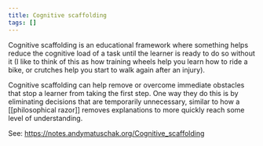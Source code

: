 ```yaml
---
title: Cognitive scaffolding
tags: []
---
```


Cognitive scaffolding is an educational framework where something helps reduce the cognitive load of a task until the learner is ready to do so without it (I like to think of this as how training wheels help you learn how to ride a bike, or crutches help you start to walk again after an injury). 

Cognitive scaffolding can help remove or overcome immediate obstacles that stop a learner from taking the first step. One way they do this is by eliminating decisions that are temporarily unnecessary, similar to how a [[philosophical razor]] removes explanations to more quickly reach some level of understanding. 

See:
https://notes.andymatuschak.org/Cognitive_scaffolding